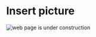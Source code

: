 # Insert picture

![web page is under construction](https://docimages.blob.core.chinacloudapi.cn/images/commingsoon20210514.jpg)
